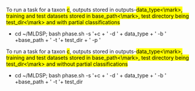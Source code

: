 To run a task for a taxon <mark>c</mark>, outputs stored in outputs-<mark>data_type<\mark>, training and test datasets stored in <mark>base_path<\mark>, test directory being <mark>test_dir<\mark> and with partial classifications

- cd ~/MLDSP; bash phase.sh -s '+c + ' -d ' +  data_type + ' -b ' +base_path + ' -t '+ test_dir + ' -p '

To run a task for a taxon <mark>c</mark>, outputs stored in outputs-<mark>data_type<\mark>, training and test datasets stored in <mark>base_path<\mark>, test directory being <mark>test_dir<\mark> and without partial classifications

- cd ~/MLDSP; bash phase.sh -s '+c + ' -d ' +  data_type + ' -b ' +base_path + ' -t '+ test_dir
